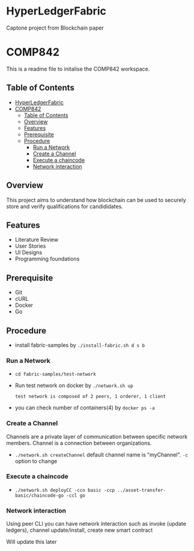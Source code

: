 # HyperLedgerFabric
Captone project from Blockchain paper

# COMP842 

This is a readme file to initalise the COMP842 workspace.

## Table of Contents

- [HyperLedgerFabric](#hyperledgerfabric)
- [COMP842](#comp842)
	- [Table of Contents](#table-of-contents)
	- [Overview](#overview)
	- [Features](#features)
	- [Prerequisite](#prerequisite)
	- [Procedure](#procedure)
		- [Run a Network](#run-a-network)
		- [Create a Channel](#create-a-channel)
		- [Execute a chaincode](#execute-a-chaincode)
		- [Network interaction](#network-interaction)

## Overview

This project aims to understand how blockchain can be used to securely store and verify qualifications for candididates.

## Features

- Literature Review
- User Stories
- UI Designs
- Programming foundations


## Prerequisite

 - Git
 - cURL
 - Docker
 - Go


## Procedure

- install fabric-samples by `./install-fabric.sh d s b ` 

### Run a Network
- `cd fabric-samples/test-network`
- Run test network on docker by `./network.sh up`

  ```test network is composed of 2 peers, 1 orderer, 1 client```
- you can check number of containers(4) by `docker ps -a`


### Create a Channel
Channels are a private layer of communication between specific network members.
Channel is a connection between organizations.

- `./network.sh createChannel`
 default channel name is "myChannel". `-c` option to change 


### Execute a chaincode 
- `./network.sh deployCC -ccn basic -ccp ../asset-transfer-basic/chaincode-go -ccl go`


### Network interaction
Using peer CLI you can have network interaction such as invoke (update ledgers), channel update/install, create new smart contract

Will update this later
